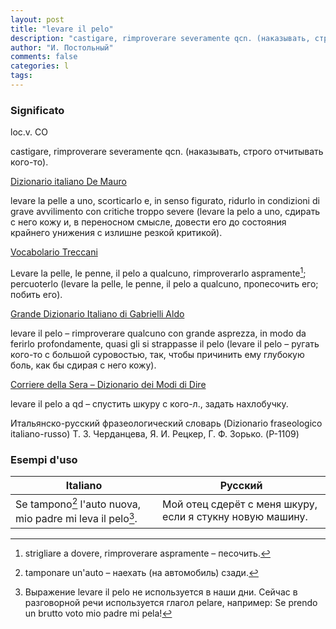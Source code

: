 ```yaml
---
layout: post
title: "levare il pelo"
description: "castigare, rimproverare severamente qcn. (наказывать, строго отчитывать кого-то)."
author: "И. Постольный"
comments: false
categories: l
tags:
---
```


### Significato

loc.v. CO

castigare, rimproverare severamente qcn. (наказывать, строго отчитывать кого-то).

[Dizionario italiano De Mauro](https://dizionario.internazionale.it/parola/levare-il-pelo)

levare la pelle a uno, scorticarlo e, in senso figurato, ridurlo in condizioni di grave avvilimento con critiche troppo severe (levare la pelo a uno, сдирать с него кожу и, в переносном смысле, довести его до состояния крайнего унижения с излишне резкой критикой).

[Vocabolario Treccani](https://www.treccani.it/vocabolario/pelle/)

Levare la pelle, le penne, il pelo a qualcuno, rimproverarlo aspramente[^1]; percuoterlo (levare la pelle, le penne, il pelo a qualcuno, пропесочить его; побить его).

[Grande Dizionario Italiano di Gabrielli Aldo](https://www.grandidizionari.it/Dizionario_Italiano/parola/L/levare.aspx?query=levare)

levare il pelo – rimproverare qualcuno con grande asprezza, in modo da ferirlo profondamente, quasi gli si strappasse il pelo (levare il pelo – ругать кого-то с большой суровостью, так, чтобы причинить ему глубокую боль, как бы сдирая с него кожу).

[Corriere della Sera – Dizionario dei Modi di Dire](https://dizionari.corriere.it/dizionario-modi-di-dire/P/pelo.shtml)

levare il pelo a qd – спустить шкуру с кого-л., задать нахлобучку.

Итальянско-русский фразеологический словарь (Dizionario fraseologico italiano-russo) Т. З. Черданцева, Я. И. Рецкер, Г. Ф. Зорько. (P-1109)

### Esempi d'uso

| Italiano | Русский |
|----------|---------|
|Se tampono[^2] l'auto nuova, mio padre mi leva il pelo[^3].|Мой отец сдерёт с меня шкуру, если я стукну новую машину.|

[^1]: strigliare a dovere, rimproverare aspramente – песочить.

[^2]: tamponare un'auto – наехать (на автомобиль) сзади.

[^3]: Выражение levare il pelo не используется в наши дни. Сейчас в разговорной речи используется глагол pelare, например: Se prendo un brutto voto mio padre mi pela!